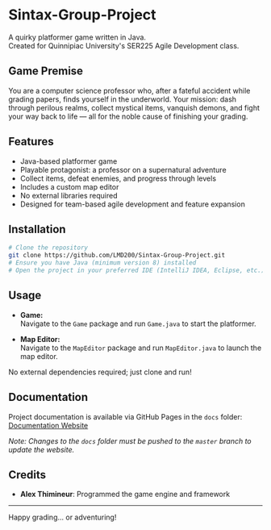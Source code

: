 # Sintax-Group-Project

A quirky platformer game written in Java.  
Created for Quinnipiac University's SER225 Agile Development class.

## Game Premise

You are a computer science professor who, after a fateful accident while grading papers, finds yourself in the underworld. Your mission: dash through perilous realms, collect mystical items, vanquish demons, and fight your way back to life — all for the noble cause of finishing your grading.

## Features

- Java-based platformer game
- Playable protagonist: a professor on a supernatural adventure
- Collect items, defeat enemies, and progress through levels
- Includes a custom map editor
- No external libraries required
- Designed for team-based agile development and feature expansion

## Installation

```bash
# Clone the repository
git clone https://github.com/LMD200/Sintax-Group-Project.git
# Ensure you have Java (minimum version 8) installed
# Open the project in your preferred IDE (IntelliJ IDEA, Eclipse, etc.)
```

## Usage

- **Game:**  
  Navigate to the `Game` package and run `Game.java` to start the platformer.

- **Map Editor:**  
  Navigate to the `MapEditor` package and run `MapEditor.java` to launch the map editor.

No external dependencies required; just clone and run!

## Documentation

Project documentation is available via GitHub Pages in the `docs` folder:  
[Documentation Website](https://a-r-t.github.io/SER-225-Game-Platformer/)

*Note: Changes to the `docs` folder must be pushed to the `master` branch to update the website.*

## Credits

- **Alex Thimineur**: Programmed the game engine and framework

---

Happy grading... or adventuring!
